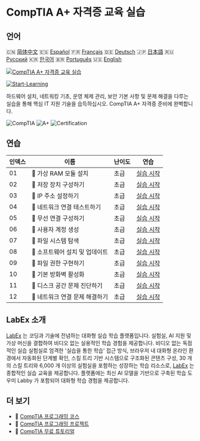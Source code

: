 # CompTIA A+ 자격증 교육 실습

## 언어

🇨🇳 [简体中文](README_zh.md) 🇪🇸 [Español](README_es.md) 🇫🇷 [Français](README_fr.md) 🇩🇪 [Deutsch](README_de.md) 🇯🇵 [日本語](README_ja.md) 🇷🇺 [Русский](README_ru.md) 🇰🇷 [한국어](README_ko.md) 🇧🇷 [Português](README_pt.md) 🇺🇸 [English](README.md) 

[![CompTIA A+ 자격증 교육 실습](https://cover-creator.labex.io/comptia-a-plus-training-labs.png?lang=ko)](https://labex.io/ko/courses/comptia-a-plus-training-labs)

[![Start-Learning](https://img.shields.io/badge/Start-Learning-whitesmoke?style=for-the-badge)](https://labex.io/ko/courses/comptia-a-plus-training-labs)

하드웨어 설치, 네트워킹 기초, 운영 체제 관리, 보안 기본 사항 및 문제 해결을 다루는 실습을 통해 핵심 IT 지원 기술을 습득하십시오. CompTIA A+ 자격증 준비에 완벽합니다.

![CompTIA](https://img.shields.io/badge/CompTIA-whitesmoke?style=for-the-badge&logo=comptia)
![A+](https://img.shields.io/badge/A+-whitesmoke?style=for-the-badge&logo=a+)
![Certification](https://img.shields.io/badge/Certification-whitesmoke?style=for-the-badge&logo=certification)


## 연습

|   인덱스 | 이름                            | 난이도   | 연습                                                                                                                                                      |
|----------|---------------------------------|----------|-----------------------------------------------------------------------------------------------------------------------------------------------------------|
|       01 | 🧩  가상 RAM 모듈 설치          | 초급     | <a target='_blank' href='https://labex.io/ko/labs/linux-installing-virtual-ram-modules-632799?course=comptia-a-plus-training-labs'>실습 시작</a>          |
|       02 | 🧩  저장 장치 구성하기          | 초급     | <a target='_blank' href='https://labex.io/ko/labs/linux-configuring-storage-devices-632793?course=comptia-a-plus-training-labs'>실습 시작</a>             |
|       03 | 🧩  IP 주소 설정하기            | 초급     | <a target='_blank' href='https://labex.io/ko/labs/linux-setting-up-ip-addressing-632801?course=comptia-a-plus-training-labs'>실습 시작</a>                |
|       04 | 🧩  네트워크 연결 테스트하기    | 초급     | <a target='_blank' href='https://labex.io/ko/labs/linux-testing-network-connectivity-632803?course=comptia-a-plus-training-labs'>실습 시작</a>            |
|       05 | 🧩  무선 연결 구성하기          | 초급     | <a target='_blank' href='https://labex.io/ko/labs/linux-configuring-wireless-connections-632794?course=comptia-a-plus-training-labs'>실습 시작</a>        |
|       06 | 🧩  사용자 계정 생성            | 초급     | <a target='_blank' href='https://labex.io/ko/labs/linux-user-account-creation-632804?course=comptia-a-plus-training-labs'>실습 시작</a>                   |
|       07 | 🧩  파일 시스템 탐색            | 초급     | <a target='_blank' href='https://labex.io/ko/labs/linux-file-system-navigation-632797?course=comptia-a-plus-training-labs'>실습 시작</a>                  |
|       08 | 🧩  소프트웨어 설치 및 업데이트 | 초급     | <a target='_blank' href='https://labex.io/ko/labs/linux-software-installation-and-updates-632802?course=comptia-a-plus-training-labs'>실습 시작</a>       |
|       09 | 🧩  파일 권한 구현하기          | 초급     | <a target='_blank' href='https://labex.io/ko/labs/linux-implementing-file-permissions-632798?course=comptia-a-plus-training-labs'>실습 시작</a>           |
|       10 | 🧩  기본 방화벽 활성화          | 초급     | <a target='_blank' href='https://labex.io/ko/labs/linux-enabling-basic-firewall-632796?course=comptia-a-plus-training-labs'>실습 시작</a>                 |
|       11 | 🧩  디스크 공간 문제 진단하기   | 초급     | <a target='_blank' href='https://labex.io/ko/labs/linux-diagnosing-disk-space-issues-632795?course=comptia-a-plus-training-labs'>실습 시작</a>            |
|       12 | 🧩  네트워크 연결 문제 해결하기 | 초급     | <a target='_blank' href='https://labex.io/ko/labs/linux-resolving-network-connectivity-problems-632800?course=comptia-a-plus-training-labs'>실습 시작</a> |

## LabEx 소개

[LabEx](https://labex.io) 는 코딩과 기술에 전념하는 대화형 실습 학습 플랫폼입니다. 실험실, AI 지원 및 가상 머신을 결합하여 비디오 없는 실용적인 학습 경험을 제공합니다. 비디오 없는 독점적인 실습 실험실로 엄격한 '실습을 통한 학습' 접근 방식, 브라우저 내 대화형 온라인 환경에서 자동화된 단계별 확인, 스킬 트리 기반 시스템으로 구조화된 콘텐츠 구성, 30 개의 스킬 트리와 6,000 개 이상의 실험실을 포함하는 성장하는 학습 리소스로, [LabEx](https://labex.io) 는 종합적인 실습 교육을 제공합니다. 플랫폼에는 최신 AI 모델을 기반으로 구축된 학습 도우미 Labby 가 포함되어 대화형 학습 경험을 제공합니다.

## 더 보기

- 🔗 [CompTIA 프로그래밍 코스](https://github.com/labex-labs/awesome-programming-courses)
- 🔗 [CompTIA 프로그래밍 프로젝트](https://github.com/labex-labs/awesome-programming-projects)
- 🔗 [CompTIA 무료 튜토리얼](https://github.com/labex-labs/comptia-free-tutorials)

